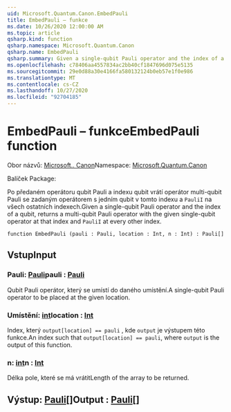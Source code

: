 ```yaml
---
uid: Microsoft.Quantum.Canon.EmbedPauli
title: EmbedPauli – funkce
ms.date: 10/26/2020 12:00:00 AM
ms.topic: article
qsharp.kind: function
qsharp.namespace: Microsoft.Quantum.Canon
qsharp.name: EmbedPauli
qsharp.summary: Given a single-qubit Pauli operator and the index of a qubit, returns a multi-qubit Pauli operator with the given single-qubit operator at that index and `PauliI` at every other index.
ms.openlocfilehash: c78406aa4557834ac2bb40cf1847696d075e5135
ms.sourcegitcommit: 29e0d88a30e4166fa580132124b0eb57e1f0e986
ms.translationtype: MT
ms.contentlocale: cs-CZ
ms.lasthandoff: 10/27/2020
ms.locfileid: "92704185"
---
```

# <a name="embedpauli-function"></a><span data-ttu-id="39d6f-102">EmbedPauli – funkce</span><span class="sxs-lookup"><span data-stu-id="39d6f-102">EmbedPauli function</span></span>

<span data-ttu-id="39d6f-103">Obor názvů: [Microsoft.. Canon](xref:Microsoft.Quantum.Canon)</span><span class="sxs-lookup"><span data-stu-id="39d6f-103">Namespace: [Microsoft.Quantum.Canon](xref:Microsoft.Quantum.Canon)</span></span>

<span data-ttu-id="39d6f-104">Balíček [](https://nuget.org/packages/)</span><span class="sxs-lookup"><span data-stu-id="39d6f-104">Package: [](https://nuget.org/packages/)</span></span>


<span data-ttu-id="39d6f-105">Po předaném operátoru qubit Pauli a indexu qubit vrátí operátor multi-qubit Pauli se zadaným operátorem s jedním qubit v tomto indexu a `PauliI` na všech ostatních indexech.</span><span class="sxs-lookup"><span data-stu-id="39d6f-105">Given a single-qubit Pauli operator and the index of a qubit, returns a multi-qubit Pauli operator with the given single-qubit operator at that index and `PauliI` at every other index.</span></span>

```qsharp
function EmbedPauli (pauli : Pauli, location : Int, n : Int) : Pauli[]
```


## <a name="input"></a><span data-ttu-id="39d6f-106">Vstup</span><span class="sxs-lookup"><span data-stu-id="39d6f-106">Input</span></span>

### <a name="pauli--pauli"></a><span data-ttu-id="39d6f-107">Pauli: [Pauli](xref:microsoft.quantum.lang-ref.pauli)</span><span class="sxs-lookup"><span data-stu-id="39d6f-107">pauli : [Pauli](xref:microsoft.quantum.lang-ref.pauli)</span></span>

<span data-ttu-id="39d6f-108">Qubit Pauli operátor, který se umístí do daného umístění.</span><span class="sxs-lookup"><span data-stu-id="39d6f-108">A single-qubit Pauli operator to be placed at the given location.</span></span>


### <a name="location--int"></a><span data-ttu-id="39d6f-109">Umístění: [int](xref:microsoft.quantum.lang-ref.int)</span><span class="sxs-lookup"><span data-stu-id="39d6f-109">location : [Int](xref:microsoft.quantum.lang-ref.int)</span></span>

<span data-ttu-id="39d6f-110">Index, který `output[location] == pauli` , kde `output` je výstupem této funkce.</span><span class="sxs-lookup"><span data-stu-id="39d6f-110">An index such that `output[location] == pauli`, where `output` is the output of this function.</span></span>


### <a name="n--int"></a><span data-ttu-id="39d6f-111">n: [int](xref:microsoft.quantum.lang-ref.int)</span><span class="sxs-lookup"><span data-stu-id="39d6f-111">n : [Int](xref:microsoft.quantum.lang-ref.int)</span></span>

<span data-ttu-id="39d6f-112">Délka pole, které se má vrátit</span><span class="sxs-lookup"><span data-stu-id="39d6f-112">Length of the array to be returned.</span></span>



## <a name="output--pauli"></a><span data-ttu-id="39d6f-113">Výstup: [Pauli](xref:microsoft.quantum.lang-ref.pauli)[]</span><span class="sxs-lookup"><span data-stu-id="39d6f-113">Output : [Pauli](xref:microsoft.quantum.lang-ref.pauli)[]</span></span>

